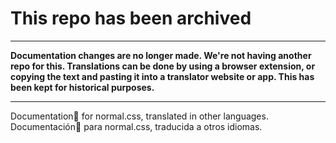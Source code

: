 # This repo has been archived
---

**Documentation changes are no longer made.
We're not having another repo for this.
Translations can be done by using a browser extension,
or copying the text and pasting it into a translator website or app.
This has been kept for historical purposes.**

---
Documentation📄 for normal.css, translated in other languages.
Documentación📄 para normal.css, traducida a otros idiomas.